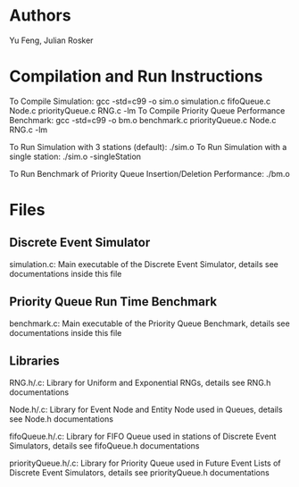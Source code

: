 # Authors

Yu Feng, Julian Rosker

# Compilation and Run Instructions

To Compile Simulation: gcc -std=c99 -o sim.o simulation.c fifoQueue.c Node.c priorityQueue.c RNG.c -lm
To Compile Priority Queue Performance Benchmark: gcc -std=c99 -o bm.o benchmark.c priorityQueue.c Node.c RNG.c -lm

To Run Simulation with 3 stations (default): ./sim.o
To Run Simulation with a single station: ./sim.o -singleStation

To Run Benchmark of Priority Queue Insertion/Deletion Performance: ./bm.o

# Files

## Discrete Event Simulator

simulation.c: Main executable of the Discrete Event Simulator, details see documentations inside this file

## Priority Queue Run Time Benchmark

benchmark.c: Main executable of the Priority Queue Benchmark, details see documentations inside this file

## Libraries

RNG.h/.c: Library for Uniform and Exponential RNGs, details see RNG.h documentations

Node.h/.c: Library for Event Node and Entity Node used in Queues, details see Node.h documentations

fifoQueue.h/.c: Library for FIFO Queue used in stations of Discrete Event Simulators, details see fifoQueue.h documentations

priorityQueue.h/.c: Library for Priority Queue used in Future Event Lists of Discrete Event Simulators, details see priorityQueue.h documentations
